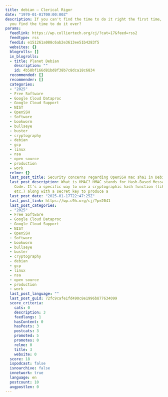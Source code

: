 ```yaml
---
title: debian – Clerical Rigor
date: "1970-01-01T00:00:00Z"
description: If you can't find the time to do it right the first time, where will
  you find the time to do it over?
params:
  feedlink: https://wp.colliertech.org/cj/?cat=17&feed=rss2
  feedtype: rss
  feedid: e151261a088c6ab2e3613ee51b4283f5
  websites: {}
  blogrolls: []
  in_blogrolls:
  - title: Planet Debian
    description: ""
    id: 4b58bf166d81bd8f38b7c8dca18c6834
  recommended: []
  recommender: []
  categories:
  - "2025"
  - Free Software
  - Google Cloud Dataproc
  - Google Cloud Support
  - NIST
  - OpenSSH
  - Software
  - bookworm
  - bullseye
  - buster
  - cryptography
  - debian
  - gcp
  - linux
  - nsa
  - open source
  - production
  - work
  relme: {}
  last_post_title: Security concerns regarding OpenSSH mac sha1 in Debian
  last_post_description: What is HMAC? HMAC stands for Hash-Based Message Authentication
    Code. It’s a specific way to use a cryptographic hash function (like SHA-1, SHA-256,
    etc.) along with a secret key to produce a
  last_post_date: "2025-01-17T22:47:25Z"
  last_post_link: https://wp.c9h.org/cj/?p=2041
  last_post_categories:
  - "2025"
  - Free Software
  - Google Cloud Dataproc
  - Google Cloud Support
  - NIST
  - OpenSSH
  - Software
  - bookworm
  - bullseye
  - buster
  - cryptography
  - debian
  - gcp
  - linux
  - nsa
  - open source
  - production
  - work
  last_post_language: ""
  last_post_guid: 72fc9cafe1fd490c8e1996b877634099
  score_criteria:
    cats: 0
    description: 3
    feedlangs: 1
    hasContent: 0
    hasPosts: 3
    postcats: 3
    promoted: 5
    promotes: 0
    relme: 0
    title: 3
    website: 0
  score: 18
  ispodcast: false
  isnoarchive: false
  innetwork: true
  language: en
  postcount: 10
  avgpostlen: 0
---
```

